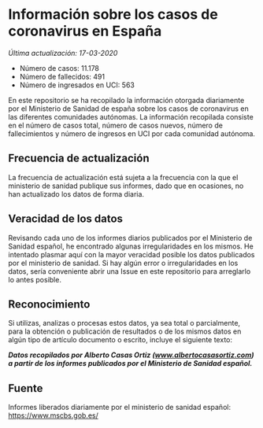 # Información sobre los casos de coronavirus en España

_Última actualización: 17-03-2020_

* Número de casos: 11.178
* Número de fallecidos: 491
* Número de ingresados en UCI: 563

En este repositorio se ha recopilado la información otorgada diariamente por el Ministerio de Sanidad de españa sobre los casos de coronavirus en las diferentes comunidades autónomas. La información recopilada consiste en el número de casos total, número de casos nuevos, número de fallecimientos y número de ingresos en UCI por cada comunidad autónoma.

## Frecuencia de actualización

La frecuencia de actualización está sujeta a la frecuencia con la que el ministerio de sanidad publique sus informes, dado que en ocasiones, no han actualizado los datos de forma diaria.

## Veracidad de los datos

Revisando cada uno de los informes diarios publicados por el Ministerio de Sanidad español, he encontrado algunas irregularidades en los mismos. He intentado plasmar aquí con la mayor veracidad posible los datos publicados por el ministerio de sanidad. Si hay algún error o irregularidades en los datos, sería conveniente abrir una Issue en este repositorio para arreglarlo lo antes posible.

## Reconocimiento

Si utilizas, analizas o procesas estos datos, ya sea total o parcialmente, para la obtención o publicación de resultados o de los mismos datos en algún tipo de artículo documento o escrito, incluye el siguiente texto:

***Datos recopilados por Alberto Casas Ortiz (www.albertocasasortiz.com) a partir de los informes publicados por el Ministerio de Sanidad español.***

## Fuente

Informes liberados diariamente por el ministerio de sanidad español: https://www.mscbs.gob.es/
